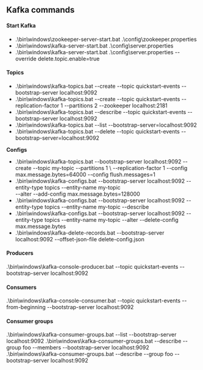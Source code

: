 ## Kafka commands

#### Start Kafka
* .\bin\windows\zookeeper-server-start.bat .\config\zookeeper.properties
* .\bin\windows\kafka-server-start.bat .\config\server.properties
* .\bin\windows\kafka-server-start.bat .\config\server.properties --override delete.topic.enable=true

#### Topics
* .\bin\windows\kafka-topics.bat --create --topic quickstart-events --bootstrap-server localhost:9092
* .\bin\windows\kafka-topics.bat --create --topic quickstart-events --replication-factor 1 --partitions 2 --zookeeper localhost:2181
* .\bin\windows\kafka-topics.bat --describe --topic quickstart-events --bootstrap-server localhost:9092
* .\bin\windows\kafka-topics.bat --list --bootstrap-server=localhost:9092 
* .\bin\windows\kafka-topics.bat --delete --topic quickstart-events --bootstrap-server=localhost:9092 

**Configs**
* .\bin\windows\kafka-topics.bat --bootstrap-server localhost:9092 --create --topic my-topic --partitions 1 \ 
--replication-factor 1 --config max.message.bytes=64000 --config flush.messages=1
* .\bin\windows\kafka-configs.bat --bootstrap-server localhost:9092 --entity-type topics --entity-name my-topic \
--alter --add-config max.message.bytes=128000
* .\bin\windows\kafka-configs.bat --bootstrap-server localhost:9092 --entity-type topics --entity-name my-topic --describe
* .\bin\windows\kafka-configs.bat --bootstrap-server localhost:9092  --entity-type topics --entity-name my-topic
    --alter --delete-config max.message.bytes
* .\bin\windows\kafka-delete-records.bat --bootstrap-server localhost:9092 --offset-json-file delete-config.json


#### Producers
.\bin\windows\kafka-console-producer.bat --topic quickstart-events --bootstrap-server localhost:9092

#### Consumers
.\bin\windows\kafka-console-consumer.bat --topic quickstart-events --from-beginning --bootstrap-server localhost:9092

#### Consumer groups
.\bin\windows\kafka-consumer-groups.bat --list --bootstrap-server localhost:9092
.\bin\windows\kafka-consumer-groups.bat --describe --group foo --members --bootstrap-server localhost:9092
.\bin\windows\kafka-consumer-groups.bat --describe --group foo --bootstrap-server localhost:9092